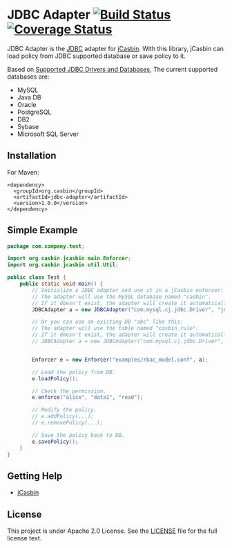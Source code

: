 JDBC Adapter [![Build Status](https://travis-ci.org/jcasbin/jdbc-adapter.svg?branch=master)](https://travis-ci.org/jcasbin/jdbc-adapter) [![Coverage Status](https://coveralls.io/repos/github/jcasbin/jdbc-adapter/badge.svg?branch=master)](https://coveralls.io/github/jcasbin/jdbc-adapter?branch=master)
====

JDBC Adapter is the [JDBC](https://en.wikipedia.org/wiki/Java_Database_Connectivity) adapter for [jCasbin](https://github.com/casbin/jcasbin). With this library, jCasbin can load policy from JDBC supported database or save policy to it.

Based on [Supported JDBC Drivers and Databases](https://docs.oracle.com/cd/E19226-01/820-7688/gawms/index.html), The current supported databases are:

- MySQL
- Java DB
- Oracle
- PostgreSQL
- DB2
- Sybase
- Microsoft SQL Server

## Installation

For Maven:

```
<dependency>
  <groupId>org.casbin</groupId>
  <artifactId>jdbc-adapter</artifactId>
  <version>1.0.0</version>
</dependency>
```

## Simple Example

```java
package com.company.test;

import org.casbin.jcasbin.main.Enforcer;
import org.casbin.jcasbin.util.Util;

public class Test {
    public static void main() {
        // Initialize a JDBC adapter and use it in a jCasbin enforcer:
        // The adapter will use the MySQL database named "casbin".
        // If it doesn't exist, the adapter will create it automatically.
        JDBCAdapter a = new JDBCAdapter("com.mysql.cj.jdbc.Driver", "jdbc:mysql://localhost:3306/", "root", "123"); // Your driver and URL. 

        // Or you can use an existing DB "abc" like this:
        // The adapter will use the table named "casbin_rule".
        // If it doesn't exist, the adapter will create it automatically.
        // JDBCAdapter a = new JDBCAdapter("com.mysql.cj.jdbc.Driver", "jdbc:mysql://localhost:3306/casbin", "root", "123", true)


        Enforcer e = new Enforcer("examples/rbac_model.conf", a);

        // Load the policy from DB.
        e.loadPolicy();

        // Check the permission.
        e.enforce("alice", "data1", "read");

        // Modify the policy.
        // e.addPolicy(...);
        // e.removePolicy(...);

        // Save the policy back to DB.
        e.savePolicy();
    }
}
```

## Getting Help

- [jCasbin](https://github.com/casbin/jcasbin)

## License

This project is under Apache 2.0 License. See the [LICENSE](LICENSE) file for the full license text.